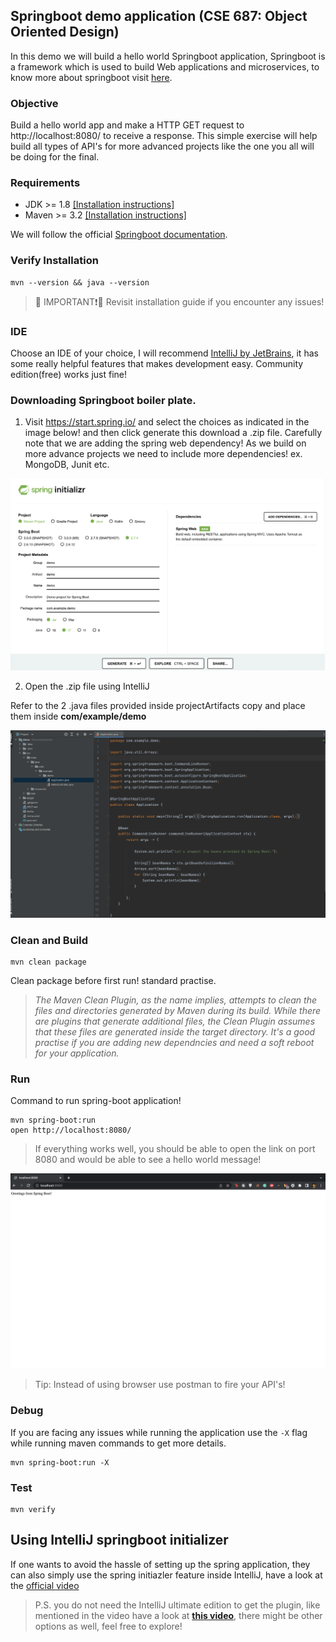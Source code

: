 ## Springboot demo application (CSE 687: Object Oriented Design)

In this demo we will build a hello world Springboot application, Springboot is a framework which is used to build Web applications and microservices, to know more about springboot visit [here](https://www.ibm.com/cloud/learn/java-spring-boot).

### Objective
Build a hello world app and make a HTTP GET request to http://localhost:8080/ to receive a response.
This simple exercise will help build all types of API's for more advanced projects like the one you all will be doing for the final.

### Requirements
 * JDK >= 1.8 [[Installation instructions]](https://www.oracle.com/java/technologies/downloads/)
 * Maven >= 3.2 [[Installation instructions]](https://maven.apache.org/download.cgi)

We will follow the official [Springboot documentation](https://spring.io/guides/gs/spring-boot/).

### Verify Installation
```
mvn --version && java --version
```
> 🔴 IMPORTANT❗🔴 Revisit installation guide if you encounter any issues! 

### IDE

Choose an IDE of your choice, I will recommend [IntelliJ by JetBrains](https://www.jetbrains.com/idea/download/), it has some really helpful features that makes development easy. Community edition(free) works just fine!

### Downloading Springboot boiler plate.

1. Visit https://start.spring.io/ and select the choices as indicated in the image below! and then click generate this download a .zip file. Carefully note that we are adding the spring web dependency! As we build on more advance projects we need to include more dependencies! ex. MongoDB, Junit etc.

![springini.png](assets/springini.png)

2. Open the .zip file using IntelliJ

Refer to the 2 .java files provided inside projectArtifacts copy and place them inside **com/example/demo**

![directory.png](assets/directory.png)


### Clean and Build
```
mvn clean package
```
Clean package before first run! standard practise.

> _The Maven Clean Plugin, as the name implies, attempts to clean the files and directories generated by Maven during its build. While there are plugins that generate additional files, the Clean Plugin assumes that these files are generated inside the target directory. It's a good practise if you are adding new dependncies and need a soft reboot for your application._

### Run
Command to run spring-boot application!

```
mvn spring-boot:run
open http://localhost:8080/
```

> If everything works well, you should be able to open the link on port 8080 and would be able to see a hello world message!

![directory.png](assets/output.png)

> Tip: Instead of using browser use postman to fire your API's!

### Debug

If you are facing any issues while running the application use the ```-X``` flag while running maven commands to get more details.

```
mvn spring-boot:run -X
```

### Test
```
mvn verify
```

## Using IntelliJ springboot initializer

If one wants to avoid the hassle of setting up the spring application, they can also simply use the spring initiazler feature inside IntelliJ, have a look at the [official video](https://www.youtube.com/watch?v=5kOGdZmpSDI)

> P.S. you do not need the IntelliJ ultimate edition to get the plugin, like mentioned in the video have a look at **[this video](https://www.youtube.com/watch?v=oO6HPVRqGvg)**, there might be other options as well, feel free to explore!





